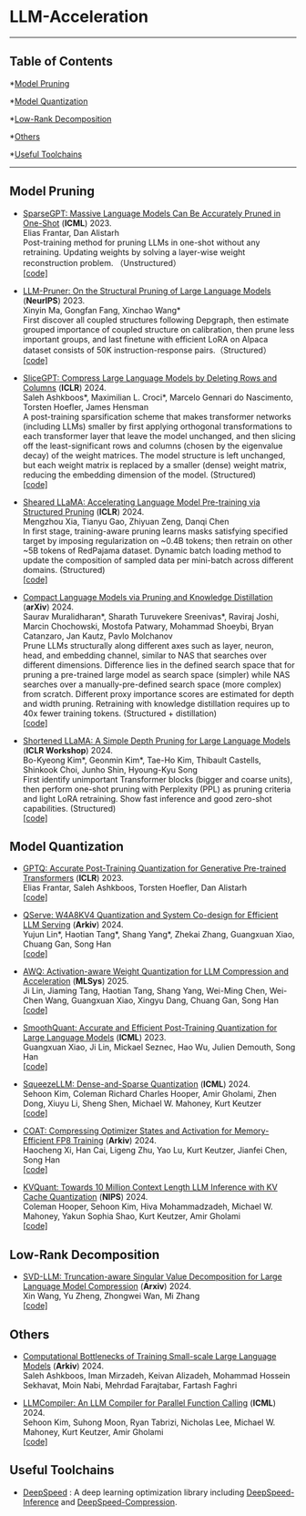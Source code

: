 # LLM-Acceleration
-----

## Table of Contents

*[Model Pruning](#model-pruning) 

*[Model Quantization](#model-quantization)

*[Low-Rank Decomposition](#low-rank-decomposition)

*[Others](#low-rank-decomposition)

*[Useful Toolchains](#useful-toolchains)

-----

## Model Pruning
- [SparseGPT: Massive Language Models Can Be Accurately Pruned in One-Shot](https://arxiv.org/abs/2301.00774) (**ICML**) 2023. <br>
Elias Frantar, Dan Alistarh <br>
Post-training method for pruning LLMs in one-shot without any retraining. Updating weights by solving a layer-wise weight reconstruction problem. （Unstructured）<br>
[[code]](https://github.com/IST-DASLab/sparsegpt)

- [LLM-Pruner: On the Structural Pruning of Large Language Models](https://arxiv.org/abs/2305.11627) (**NeurIPS**) 2023. <br>
Xinyin Ma, Gongfan Fang, Xinchao Wang* <br>
First discover all coupled structures following Depgraph, then estimate grouped importance of coupled structure on calibration, then prune less important groups, and last finetune with efficient LoRA on Alpaca dataset consists of 50K instruction-response pairs.（Structured）<br>
[[code]](https://github.com/horseee/LLM-Pruner) 

- [SliceGPT: Compress Large Language Models by Deleting Rows and Columns](https://arxiv.org/abs/2401.15024) (**ICLR**) 2024. <br>
Saleh Ashkboos*, Maximilian L. Croci*, Marcelo Gennari do Nascimento, Torsten Hoefler, James Hensman <br>
A post-training sparsification scheme that makes transformer networks (including LLMs) smaller by first applying orthogonal transformations to each transformer layer that leave the model unchanged, and then slicing off the least-significant rows and columns (chosen by the eigenvalue decay) of the weight matrices. The model structure is left unchanged, but each weight matrix is replaced by a smaller (dense) weight matrix, reducing the embedding dimension of the model. (Structured) <br>
[[code]](https://github.com/microsoft/TransformerCompression)

- [Sheared LLaMA: Accelerating Language Model Pre-training via Structured Pruning](https://arxiv.org/abs/2310.06694) (**ICLR**) 2024. <br>
Mengzhou Xia, Tianyu Gao, Zhiyuan Zeng, Danqi Chen <br>
In first stage, training-aware pruning learns masks satisfying specified target by imposing regularization on ~0.4B tokens; then retrain on other ~5B tokens of RedPajama dataset. Dynamic batch loading method to update the composition of sampled data per mini-batch across different domains. (Structured) <br>
[[code]](https://github.com/princeton-nlp/LLM-Shearing)

- [Compact Language Models via Pruning and Knowledge Distillation](https://arxiv.org/abs/2407.14679) (**arXiv**) 2024. <br>
Saurav Muralidharan*, Sharath Turuvekere Sreenivas*, Raviraj Joshi, Marcin Chochowski, Mostofa Patwary, Mohammad Shoeybi, Bryan Catanzaro, Jan Kautz, Pavlo Molchanov <br>
Prune LLMs structurally along different axes such as layer, neuron, head, and embedding channel, similar to NAS that searches over different dimensions. Difference lies in the defined search space that for pruning a pre-trained large model as search space (simpler) while NAS searches over a manually-pre-defined search space (more complex) from scratch. Different proxy importance scores are estimated for depth and width pruning. Retraining with knowledge distillation requires up to 40x fewer training tokens. (Structured + distillation) <br>
[[code]](https://github.com/NVlabs/Minitron)

- [Shortened LLaMA: A Simple Depth Pruning for Large Language Models](https://arxiv.org/abs/2402.02834) (**ICLR Workshop**) 2024. <br>
Bo-Kyeong Kim*, Geonmin Kim*, Tae-Ho Kim, Thibault Castells, Shinkook Choi, Junho Shin, Hyoung-Kyu Song <br>
First identify unimportant Transformer blocks (bigger and coarse units), then perform one-shot pruning with Perplexity (PPL) as pruning criteria and light LoRA retraining. Show fast inference and good zero-shot capabilities. (Structured) <br>
[[code]](https://github.com/Nota-NetsPresso/shortened-llm)

## Model Quantization

- [GPTQ: Accurate Post-Training Quantization for Generative Pre-trained Transformers](https://arxiv.org/abs/2210.17323) (**ICLR**) 2023. <br>
Elias Frantar, Saleh Ashkboos, Torsten Hoefler, Dan Alistarh <br>
[[code]](https://github.com/IST-DASLab/gptq)

- [QServe: W4A8KV4 Quantization and System Co-design for Efficient LLM Serving](https://hanlab.mit.edu/projects/qserve) (**Arkiv**) 2024. <br>
Yujun Lin*, Haotian Tang*, Shang Yang*, Zhekai Zhang, Guangxuan Xiao, Chuang Gan, Song Han <br>
[[code]](https://github.com/mit-han-lab/qserve)

- [AWQ: Activation-aware Weight Quantization for LLM Compression and Acceleration](https://arxiv.org/abs/2306.00978) (**MLSys**) 2025. <br>
Ji Lin, Jiaming Tang, Haotian Tang, Shang Yang, Wei-Ming Chen, Wei-Chen Wang, Guangxuan Xiao, Xingyu Dang, Chuang Gan, Song Han <br>
[[code]](https://github.com/mit-han-lab/llm-awq)

- [SmoothQuant: Accurate and Efficient Post-Training Quantization for Large Language Models](https://arxiv.org/abs/2211.10438) (**ICML**) 2023. <br>
Guangxuan Xiao, Ji Lin, Mickael Seznec, Hao Wu, Julien Demouth, Song Han <br>
[[code]](https://github.com/mit-han-lab/smoothquant) 

- [SqueezeLLM: Dense-and-Sparse Quantization](https://arxiv.org/abs/2306.07629) (**ICML**) 2024. <br>
Sehoon Kim, Coleman Richard Charles Hooper, Amir Gholami, Zhen Dong, Xiuyu Li, Sheng Shen, Michael W. Mahoney, Kurt Keutzer <br>
[[code]](https://github.com/SqueezeAILab/SqueezeLLM)

- [COAT: Compressing Optimizer States and Activation for Memory-Efficient FP8 Training](https://arxiv.org/abs/2410.19313) (**Arkiv**) 2024. <br>
Haocheng Xi, Han Cai, Ligeng Zhu, Yao Lu, Kurt Keutzer, Jianfei Chen, Song Han <br>
[[code]](https://github.com/NVlabs/COAT?tab=readme-ov-file)

- [KVQuant: Towards 10 Million Context Length LLM Inference with KV Cache Quantization](https://arxiv.org/abs/2401.18079) (**NIPS**) 2024. <br>
Coleman Hooper, Sehoon Kim, Hiva Mohammadzadeh, Michael W. Mahoney, Yakun Sophia Shao, Kurt Keutzer, Amir Gholami <br>
[[code]](https://github.com/SqueezeAILab/KVQuant)







## Low-Rank Decomposition

- [SVD-LLM: Truncation-aware Singular Value Decomposition for Large Language Model Compression](https://arxiv.org/abs/2403.07378) (**Arxiv**) 2024. <br>
Xin Wang, Yu Zheng, Zhongwei Wan, Mi Zhang <br>
[[code]](https://github.com/AIoT-MLSys-Lab/SVD-LLM)

## Others 
- [Computational Bottlenecks of Training Small-scale Large Language Models](https://arxiv.org/abs/2410.19456) (**Arkiv**) 2024. <br>
Saleh Ashkboos, Iman Mirzadeh, Keivan Alizadeh, Mohammad Hossein Sekhavat, Moin Nabi, Mehrdad Farajtabar, Fartash Faghri <br>

- [LLMCompiler: An LLM Compiler for Parallel Function Calling](https://github.com/SqueezeAILab/LLMCompiler) (**ICML**) 2024. <br>
Sehoon Kim, Suhong Moon, Ryan Tabrizi, Nicholas Lee, Michael W. Mahoney, Kurt Keutzer, Amir Gholami <br>
[[code]](https://github.com/SqueezeAILab/LLMCompiler?tab=readme-ov-file)

## Useful Toolchains

- [DeepSpeed](https://github.com/microsoft/DeepSpeed) : A deep learning optimization library including [DeepSpeed-Inference](https://www.deepspeed.ai/inference) and [DeepSpeed-Compression](https://www.deepspeed.ai/compression).

